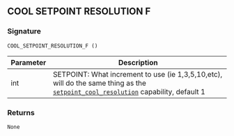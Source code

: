 ## COOL SETPOINT RESOLUTION F


### Signature

`COOL_SETPOINT_RESOLUTION_F ()`


| Parameter | Description |
| --- | --- |
| int | SETPOINT: What increment to use (ie 1,3,5,10,etc), will do the same thing as the [`setpoint_cool_resolution`][1] capability, default 1 |


### Returns

`None`

[1]:	https://snap-one.github.io/docs-driverworks-proxyprotocol/#thermostat-capabilities